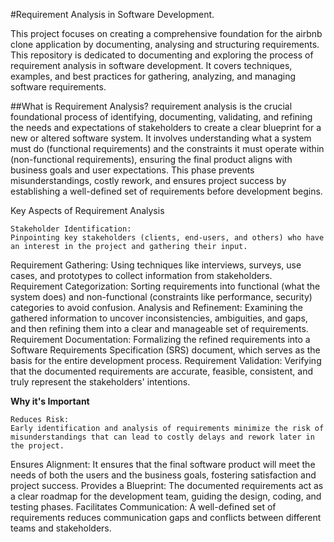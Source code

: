 #Requirement Analysis in Software Development.

This project focuses on creating a comprehensive foundation for the airbnb clone application by documenting, analysing and structuring requirements. This repository is dedicated to documenting and exploring the process of requirement analysis in software development. It covers techniques, examples, and best practices for gathering, analyzing, and managing software requirements.

##What is Requirement Analysis?
requirement analysis is the crucial foundational process of identifying, documenting, validating, and refining the needs and expectations of stakeholders to create a clear blueprint for a new or altered software system. It involves understanding what a system must do (functional requirements) and the constraints it must operate within (non-functional requirements), ensuring the final product aligns with business goals and user expectations. This phase prevents misunderstandings, costly rework, and ensures project success by establishing a well-defined set of requirements before development begins.
 
Key Aspects of Requirement Analysis

    Stakeholder Identification:
    Pinpointing key stakeholders (clients, end-users, and others) who have an interest in the project and gathering their input. 

Requirement Gathering:
Using techniques like interviews, surveys, use cases, and prototypes to collect information from stakeholders. 
Requirement Categorization:
Sorting requirements into functional (what the system does) and non-functional (constraints like performance, security) categories to avoid confusion. 
Analysis and Refinement:
Examining the gathered information to uncover inconsistencies, ambiguities, and gaps, and then refining them into a clear and manageable set of requirements. 
Requirement Documentation:
Formalizing the refined requirements into a Software Requirements Specification (SRS) document, which serves as the basis for the entire development process. 
Requirement Validation:
Verifying that the documented requirements are accurate, feasible, consistent, and truly represent the stakeholders' intentions. 

**Why it's Important**

    Reduces Risk:
    Early identification and analysis of requirements minimize the risk of misunderstandings that can lead to costly delays and rework later in the project. 

Ensures Alignment:
It ensures that the final software product will meet the needs of both the users and the business goals, fostering satisfaction and project success. 
Provides a Blueprint:
The documented requirements act as a clear roadmap for the development team, guiding the design, coding, and testing phases. 
Facilitates Communication:
A well-defined set of requirements reduces communication gaps and conflicts between different teams and stakeholders. 



